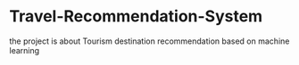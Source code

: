 # Travel-Recommendation-System
the project is about Tourism destination recommendation based on machine learning
